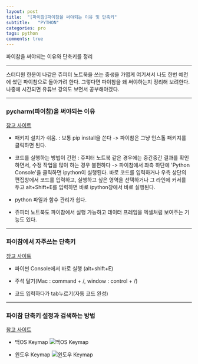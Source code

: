 ```yaml
---
layout: post
title:  "[파이참]파이참을 써야되는 이유 및 단축키"
subtitle:   "PYTHON"
categories: pro
tags: python
comments: true
---
```


파이참을 써야되는 이유와 단축키를 정리

---
스터디원 한분이 나같은 쥬피터 노트북을 쓰는 중생을 가엽게 여기셔서 나도 한번 예전에 썼던 파이참으로 돌아가려 한다. 그렇다면 파이참을 왜 써야하는지 정리해 보려한다.
나중에 시간되면 유튜브 강의도 보면서 공부해야겠다.

---
### pycharm(파이참)을 써야되는 이유
[참고 사이트](https://tariat.tistory.com/73)

- 패키지 설치가 쉬움. : 보통 pip install을 쓴다 -> 파이참은 그냥 인스톨 패키지를 클릭하면 된다.

- 코드를 실행하는 방법이 간편 : 쥬피터 노트북 같은 경우에는 중간중간 결과를 확인하면서, 수정 작업을 많이 하는 경우 불편하다 -> 파이참에서 좌측 하단에 'Python Console'을 클릭하면 ipython이 실행된다. 바로 코드를 입력하거나 우측 상단의 편집창에서 코드를 입력하고,
실행하고 싶은 영역을 선택하거나 그 라인에 커서를 두고 alt+Shift+E를 입력하면 바로 ipython창에서 바로 실행된다.

- python 파일과 함수 관리가 쉽다.

- 쥬피터 노트북도 파이참에서 실행 가능하고 데이터 프레임을 엑셀처럼 보여주는 기능도 있다.

---
### 파이참에서 자주쓰는 단축키
[참고 사이트](https://tariat.tistory.com/336)

- 파이썬 Console에서 바로 실행 (alt+shift+E)

- 주석 달기(Mac : command + /, window : control + /)

- 코드 입력하다가 tab누르기(자동 코드 완성)

---
### 파이참 단축키 설정과 검색하는 방법
[참고 사이트](https://mainia.tistory.com/5611)

- 맥OS Keymap
![맥OS Keymap](https://t1.daumcdn.net/cfile/tistory/9921213B5AE5A32434)  
  
   
- 윈도우 Keymap
![윈도우 Keymap](https://t1.daumcdn.net/cfile/tistory/99A6593B5AE5A32526)
